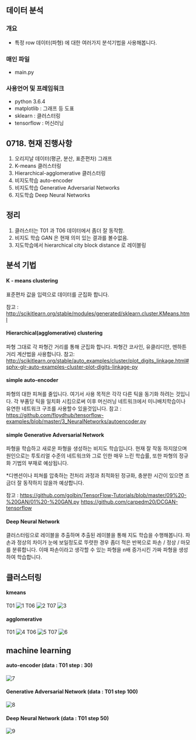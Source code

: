 ## 데이터 분석 ##

### 개요 ###
- 특정 row 데이터(파형) 에 대한 여러가지 분석기법을 사용해봅니다.

### 매인 파일 ###
- main.py

### 사용언어 및 프레임워크 ###
- python 3.6.4
- matplotlib : 그래프 등 도표
- sklearn : 클러스터링
- tensorflow : 머신러닝

## 0718. 현재 진행사항 ##
1. 오리지날 데이터(평균, 분산, 표준편차) 그래프 
2. K-means 클러스터링
3. Hierarchical-agglomerative 클러스터링
4. 비지도학습 auto-encoder
5. 비지도학습 Generative Adversarial Networks
6. 지도학습 Deep Neural Networks

## 정리 ##
1. 클러스터는 T01 과 T06 데이터에서 좀더 잘 동작함.
2. 비지도 학습 GAN 은 현재 의미 있는 결과를 볼수없음.
3. 지도학습에서 hierarchical city block distance 로 레이블링

## 분석 기법 ##
#### K - means clustering ####
표준편차 값을 입력으로 데이터를 군집화 합니다.

참고 : http://scikitlearn.org/stable/modules/generated/sklearn.cluster.KMeans.html

#### Hierarchical(agglomerative) clustering ####
파형 그대로 각 파형간 거리를 통해 군집화 합니다.
파형간 코사인, 유클리디안, 멘하튼 거리 계산법을 사용합니다.
참고: http://scikitlearn.org/stable/auto_examples/cluster/plot_digits_linkage.html#sphx-glr-auto-examples-cluster-plot-digits-linkage-py

#### simple auto-encoder ####
파형의 대한 피쳐를 줄입니다.
여기서 사용 목적은 각각 다른 틱을 동기화 하려는 것입니다.
각 부품당 틱을 일치화 시킴으로써 이후 머신러닝 네트워크에서 
미니배치학습이나 유연한 네트워크 구조를 사용할수 있을것입니다.
참고 : https://github.com/floydhub/tensorflow-examples/blob/master/3_NeuralNetworks/autoencoder.py

#### simple Generative Adversarial Network ####
파형을 학습하고 새로운 파형을 생성하는 비지도 학습입니다.
현재 잘 작동 하지않으며 원인으로는 투토리얼 수준의 네트워크와
그로 인한 매우 느린 학습률, 또한 파형의 정규화 기법의 부재로 예상됩니다.

*디멘션이나 피쳐를 압축하는 전처리 과정과 최적화된 정규화, 충분한 시간이
있으면 조금더 잘 동작하지 않을까 예상합니다.

참고 : https://github.com/golbin/TensorFlow-Tutorials/blob/master/09%20-%20GAN/01%20-%20GAN.py
https://github.com/carpedm20/DCGAN-tensorflow

#### Deep Neural Network ####
클러스터링으로 레이블을 추출하며 추출된 레이블을 통해
지도 학습을 수행해봅니다.
파손과 정상의 차이가 눈에 보일정도로 뚜렷한 경우 좀더 적은 반복으로 
파손 / 정상 / 마모 를 분류합니다.
이때 파손이라고 생각할 수 있는 파형을 n배 증가시킨 가짜 파형을 생성하여
학습합니다.
## 클러스터링 ##
#### kmeans ####
T01
![1](https://github.com/lottopotato/data_analysis/blob/alpha/T01_kmeans_n_3_2018-07-19%2013_38_27.png)
T06
![2](https://github.com/lottopotato/data_analysis/blob/alpha/T06_kmeans_n_3_2018-07-19%2013_51_31.png)
T07
![3](https://github.com/lottopotato/data_analysis/blob/alpha/T07_kmeans_n_3_2018-07-19%2014_09_55.png)

#### agglomerative ####
T01
![4](https://github.com/lottopotato/data_analysis/blob/alpha/T01_hierarchical_n_3_2018-07-19%2013_41_10.png)
T06
![5](https://github.com/lottopotato/data_analysis/blob/alpha/T06_hierarchical_n_3_2018-07-19%2014_05_15.png)
T07
![6](https://github.com/lottopotato/data_analysis/blob/alpha/T07_hierarchical_n_3_2018-07-19%2014_13_22.png)

## machine learning ##
#### auto-encoder (data : T01 step : 30) ####
![7](https://github.com/lottopotato/data_analysis/blob/alpha/T01_autoEncoder_step_30_2018-07-19%2014_42_41.png)

#### Generative Adversarial Network (data : T01 step 100) ####
![8](https://github.com/lottopotato/data_analysis/blob/alpha/T01_GAN_step100_2018-07-19%2014_49_49.png)

#### Deep Neural Network (data : T01 step 50)
![9](https://github.com/lottopotato/data_analysis/blob/alpha/T01_DNN_step50_2018-07-19%2015_01_20.png)